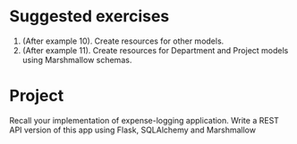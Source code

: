 # Suggested exercises

1. (After example 10). Create resources for other models.
2. (After example 11). Create resources for Department and Project models using Marshmallow schemas.

# Project
Recall your implementation of expense-logging application. Write a REST API version of this app using Flask, SQLAlchemy and Marshmallow 
